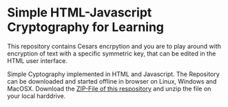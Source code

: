 # Simple HTML-Javascript Cryptography for Learning 
This repository contains Cesars encrpytion and you are to play around with encryption of text with a specific symmetric key, that can be edited in the HTML user interface.

Simple Cyptography implemented in HTML and Javascript. The Repository can be downloaded and started offline in browser on Linux, Windows and MacOSX. Download the [ZIP-File of this respository](https://github.com/niebert/simple_krypto4learning/archive/master.zip) and unzip the file on your local harddrive.
